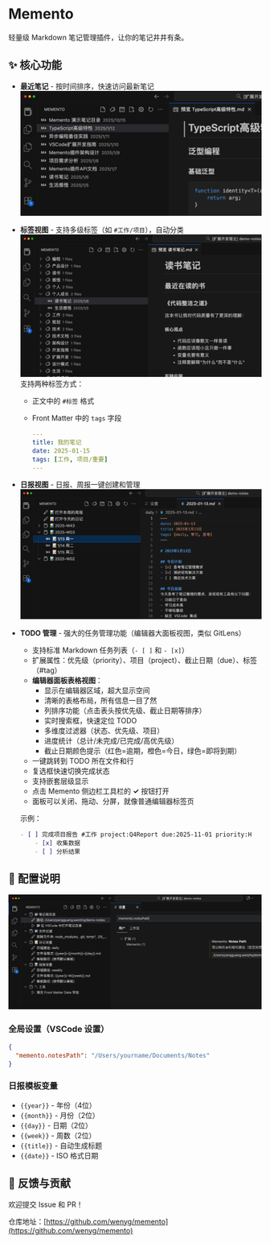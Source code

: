 # Memento

轻量级 Markdown 笔记管理插件，让你的笔记井井有条。

## ✨ 核心功能

- **最近笔记** - 按时间排序，快速访问最新笔记
![多视图](screenshots/main.png)
- **标签视图** - 支持多级标签（如 `#工作/项目`），自动分类
![标签视图](screenshots/tags.png)
  支持两种标签方式：
    - 正文中的 `#标签` 格式
    - Front Matter 中的 `tags` 字段

      ```yaml
      ---
      title: 我的笔记
      date: 2025-01-15
      tags: [工作, 项目/重要]
      ---
      ```
- **日报视图** - 日报、周报一键创建和管理
![日报视图](screenshots/report.png)
- **TODO 管理** - 强大的任务管理功能（编辑器大面板视图，类似 GitLens）
  - 支持标准 Markdown 任务列表（`- [ ]` 和 `- [x]`）
  - 扩展属性：优先级（priority）、项目（project）、截止日期（due）、标签（#tag）
  - **编辑器面板表格视图**：
    - 显示在编辑器区域，超大显示空间
    - 清晰的表格布局，所有信息一目了然
    - 列排序功能（点击表头按优先级、截止日期等排序）
    - 实时搜索框，快速定位 TODO
    - 多维度过滤器（状态、优先级、项目）
    - 进度统计（总计/未完成/已完成/高优先级）
    - 截止日期颜色提示（红色=逾期，橙色=今日，绿色=即将到期）
  - 一键跳转到 TODO 所在文件和行
  - 复选框快速切换完成状态
  - 支持嵌套层级显示
  - 点击 Memento 侧边栏工具栏的 **✓** 按钮打开
  - 面板可以关闭、拖动、分屏，就像普通编辑器标签页

  示例：
  ```markdown
  - [ ] 完成项目报告 #工作 project:Q4Report due:2025-11-01 priority:H
      - [x] 收集数据
      - [ ] 分析结果
  ```

## 📝 配置说明

![设置视图](screenshots/settings.png)

### 全局设置（VSCode 设置）
```json
{
  "memento.notesPath": "/Users/yourname/Documents/Notes"
}
```

### 日报模板变量
- `{{year}}` - 年份（4位）
- `{{month}}` - 月份（2位）
- `{{day}}` - 日期（2位）
- `{{week}}` - 周数（2位）
- `{{title}}` - 自动生成标题
- `{{date}}` - ISO 格式日期

## 🤝 反馈与贡献

欢迎提交 Issue 和 PR！

仓库地址：[https://github.com/wenyg/memento](https://github.com/wenyg/memento)